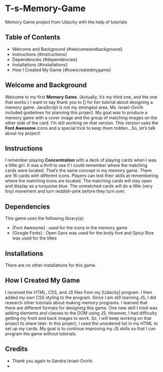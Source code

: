 # T-s-Memory-Game
Memory Game project from Udacity with the help of tutorials

## Table of Contents
* Welcome and Background {#welcomeandbackground}
* Instructions {#instructions}
* Dependencies {#dependencies}
* Installations {#installations}
* How I Created My Game {#howicreatedmygame}

## Welcome and Background

Welcome to my first **Memory Game**. (Actually, it’s my third one, and the one that works.)  I want to say thank you to [] for her tutorial about designing a memory game. JavaScript is not my strongest area. Ms. Israel-Ovirih included guidelines for planning this project. My goal was to produce a memory game with a cover image and the group of matching images on the other side of the card. I’m still working on that version. This version uses the **Font Awesome**  icons and a special trick to keep them hidden…So, let’s talk about my project!

## Instructions

I remember playing **Concentration** with a deck of playing cards when I was a little girl. It was a thrill to see if I could remember where the matching cards were located. That’s the same concept in my memory game. There are 16 cards with different icons. Players can test their skills at remembering where the matching icons are located. The matching cards will stay open and display as a turquoise blue. The unmatched cards will do a little (very tiny) movement and turn reddish-pink before they turn over. 

## Dependencies

This game uses the following library(s):
-  [Font Awesome] : used for the icons in the memory game
-  [Google Fonts] : Open Sans was used for the body font and Spicy Rice was used for the titles

## Installations 

There are no other installations for this game.

## How I Created My Game

I received the HTML, CSS, and JS files from my [Udacity] program. I then added my own CSS styling to the program. Since I am still learning JS, I did research other tutorials about making  memory programs. I learned that there are different formats for designing this game. 
One new skill I tried was adding elements and classes to the DOM using JS. However, I had difficulty getting my front and back images to work. So, I will keep working on that  project to share later. In this project, I used the unordered list in my HTML to set up my cards. My goal is to continue improving my JS skills so that I can program the game without tutorials. 

## Credits
* Thank you again to Sandra Israel-Ovirih. 
* 



